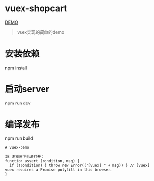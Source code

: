 # vuex-shopcart
[DEMO](https://liuxingzhijian1320.github.io/vuex-shopcart/index.html)

> vuex实现的简单的demo


# 安装依赖
npm install

# 启动server
npm run dev

# 编译发布
npm run build
```
# vuex-demo

IE 浏览器下无法打开：
function assert (condition, msg) {
  if (!condition) { throw new Error(("[vuex] " + msg)) } // [vuex] vuex requires a Promise polyfill in this browser.
}
